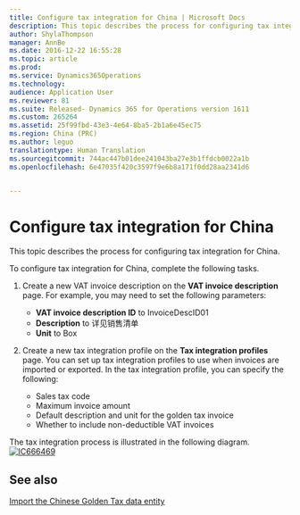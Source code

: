 ```yaml
---
title: Configure tax integration for China | Microsoft Docs
description: This topic describes the process for configuring tax integration for China.
author: ShylaThompson
manager: AnnBe
ms.date: 2016-12-22 16:55:28
ms.topic: article
ms.prod: 
ms.service: Dynamics365Operations
ms.technology: 
audience: Application User
ms.reviewer: 81
ms.suite: Released- Dynamics 365 for Operations version 1611
ms.custom: 265264
ms.assetid: 25f99fbd-43e3-4e64-8ba5-2b1a6e45ec75
ms.region: China (PRC)
ms.author: leguo
translationtype: Human Translation
ms.sourcegitcommit: 744ac447b01dee241043ba27e3b1ffdcb0022a1b
ms.openlocfilehash: 6e47035f420c3597f9e6b8a171f0dd28aa2341d6


---
```


# <a name="configure-tax-integration-for-china"></a>Configure tax integration for China

This topic describes the process for configuring tax integration for China.

To configure tax integration for China, complete the following tasks.

1.  Create a new VAT invoice description on the **VAT invoice description** page. For example, you may need to set  the following parameters:
    -   **VAT invoice description ID** to InvoiceDescID01
    -   **Description** to 详见销售清单
    -   **Unit** to Box

2.  Create a new tax integration profile on the **Tax integration profiles** page. You can set up tax integration profiles to use when invoices are imported or exported. In the tax integration profile, you can specify the following:
    -   Sales tax code
    -   Maximum invoice amount
    -   Default description and unit for the golden tax invoice
    -   Whether to include non-deductible VAT invoices

The tax integration process is illustrated in the following diagram. [![IC666469](./media/ic666469.gif)](./media/ic666469.gif)

<a name="see-also"></a>See also
--------

[Import the Chinese Golden Tax data entity](https://docs.microsoft.com/en-us/dynamics365/operations/financials/localizations/asia-pacific/import-the-chinese-golden-tax-data-entity)




<!--HONumber=Feb17_HO3-->



